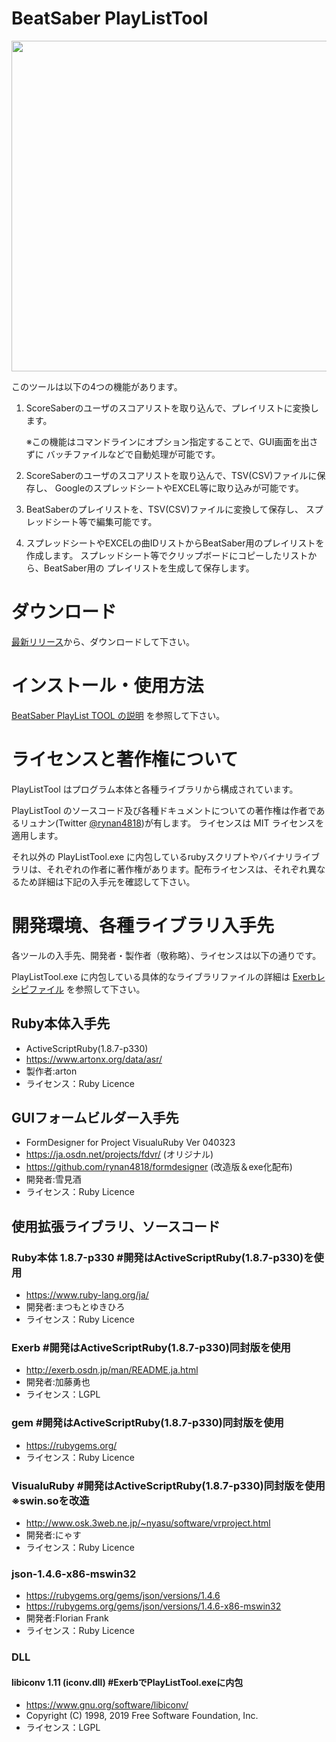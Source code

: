 # BeatSaber PlayListTool

<img src="https://user-images.githubusercontent.com/14249877/149654844-5f67b7f3-71cc-4a93-9619-4cba55582361.png" width="589" height="529">

このツールは以下の4つの機能があります。

1. ScoreSaberのユーザのスコアリストを取り込んで、プレイリストに変換します。

    ※この機能はコマンドラインにオプション指定することで、GUI画面を出さずに
    バッチファイルなどで自動処理が可能です。

2. ScoreSaberのユーザのスコアリストを取り込んで、TSV(CSV)ファイルに保存し、
 GoogleのスプレッドシートやEXCEL等に取り込みが可能です。

3. BeatSaberのプレイリストを、TSV(CSV)ファイルに変換して保存し、
スプレッドシート等で編集可能です。

4. スプレッドシートやEXCELの曲IDリストからBeatSaber用のプレイリストを作成します。
スプレッドシート等でクリップボードにコピーしたリストから、BeatSaber用の
プレイリストを生成して保存します。

# ダウンロード
[最新リリース](https://github.com/rynan4818/PlayListTool/releases)から、ダウンロードして下さい。
# インストール・使用方法

[BeatSaber PlayList TOOL の説明](https://docs.google.com/document/d/1ws1JUhqsRc-7NcBkgwIAT9jMnaTvSlcR1WGLQf9M-_8/edit?usp=sharing)
を参照して下さい。

# ライセンスと著作権について

PlayListTool はプログラム本体と各種ライブラリから構成されています。

PlayListTool のソースコード及び各種ドキュメントについての著作権は作者であるリュナン(Twitter [@rynan4818](https://twitter.com/rynan4818))が有します。
ライセンスは MIT ライセンスを適用します。

それ以外の PlayListTool.exe に内包しているrubyスクリプトやバイナリライブラリは、それぞれの作者に著作権があります。配布ライセンスは、それぞれ異なるため詳細は下記の入手元を確認して下さい。

# 開発環境、各種ライブラリ入手先

各ツールの入手先、開発者・製作者（敬称略）、ライセンスは以下の通りです。

PlayListTool.exe に内包している具体的なライブラリファイルの詳細は [Exerbレシピファイル](source/core_cui.exy) を参照して下さい。

## Ruby本体入手先
- ActiveScriptRuby(1.8.7-p330)
- https://www.artonx.org/data/asr/
- 製作者:arton
- ライセンス：Ruby Licence

## GUIフォームビルダー入手先
- FormDesigner for Project VisualuRuby Ver 040323
- https://ja.osdn.net/projects/fdvr/  (オリジナル)
- https://github.com/rynan4818/formdesigner   (改造版＆exe化配布)
- 開発者:雪見酒
- ライセンス：Ruby Licence

## 使用拡張ライブラリ、ソースコード

### Ruby本体 1.8.7-p330              #開発はActiveScriptRuby(1.8.7-p330)を使用
- https://www.ruby-lang.org/ja/
- 開発者:まつもとゆきひろ
- ライセンス：Ruby Licence

### Exerb                            #開発はActiveScriptRuby(1.8.7-p330)同封版を使用
- http://exerb.osdn.jp/man/README.ja.html
- 開発者:加藤勇也
- ライセンス：LGPL

### gem                              #開発はActiveScriptRuby(1.8.7-p330)同封版を使用
- https://rubygems.org/
- ライセンス：Ruby Licence

### VisualuRuby                      #開発はActiveScriptRuby(1.8.7-p330)同封版を使用 ※swin.soを改造
- http://www.osk.3web.ne.jp/~nyasu/software/vrproject.html
- 開発者:にゃす
- ライセンス：Ruby Licence

### json-1.4.6-x86-mswin32
- https://rubygems.org/gems/json/versions/1.4.6
- https://rubygems.org/gems/json/versions/1.4.6-x86-mswin32
- 開発者:Florian Frank
- ライセンス：Ruby Licence

### DLL

#### libiconv 1.11  (iconv.dll)       #ExerbでPlayListTool.exeに内包
- https://www.gnu.org/software/libiconv/
- Copyright (C) 1998, 2019 Free Software Foundation, Inc.
- ライセンス：LGPL
